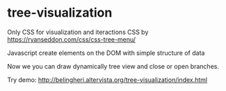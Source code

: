 # tree-visualization
Only CSS for visualization and iteractions CSS by https://ryanseddon.com/css/css-tree-menu/

Javascript create elements on the DOM with simple structure of data

Now we you can draw dynamically tree view and close or open branches.


Try demo: http://belingheri.altervista.org/tree-visualization/index.html
